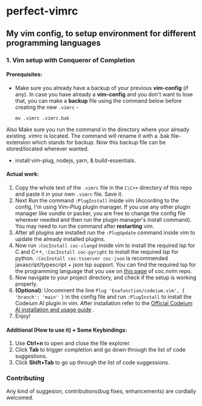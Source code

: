 # perfect-vimrc

## My vim config, to setup environment for different programming languages

### 1. Vim setup with Conqueror of Completion
#### Prerequisites:
- Make sure you already have a backup of your previous **vim-config** (if any).
In case you have already a **vim-config** and you don't want to lose that, you can make a **backup** file using the command below before creating the new `.vimrc` -

      mv .vimrc .vimrc.bak
Also Make sure you run the command in the directory where your already existing .vimrc is located. The command will rename it with a .bak file-extension which stands for backup. Now this backup file can be stored/located wherever wanted.

-  install vim-plug, nodejs, yarn, & build-essentials. 
#### Actual work:
1. Copy the whole text of the `.vimrc` file in the `C\C++` directory of this repo and paste it in your own `.vimrc` file. Save it.
2. Next Run the command `:PlugInstall` inside vim (According to the config, I'm using Vim-Plug plugin manager. If you use any other plugin manager like vundle or packer, you are free to change the config file wherever needed and then run the plugin manager's install command). You may need to run the command after **restarting** vim.
3. After all plugins are installed run the `:PlugUpdate` command inside vim to update the already installed plugins.
4. Now run `:CocInstall coc-clangd` inside vim to install the required lsp for C and C++, `:CocInstall coc-pyright` to install the required lsp for python. `:CocInstall coc-tsserver coc-json` is recommended javascript/typescript + json 
 lsp support. You can find the required lsp for the programming language that you use on [this page](https://github.com/neoclide/coc.nvim/wiki/Language-servers) of coc.nvim repo.   
5. Now navigate to your project directory, and check if the setup is working properly.
6. **(Optional)**: Uncomment the line  `Plug 'Exafunction/codeium.vim', { 'branch': 'main' }` in the config file and run `:PlugInstall` to install the Codeium AI plugin in vim. After installation refer to the [Official Codeium AI installation and usage guide](https://codeium.com/vim_tutorial) .
7. Enjoy!
#### Additional (How to use it) + Some Keybindings:
1. Use **Ctrl+n** to open and close the file explorer.
2. Click **Tab** to trigger completion and go down through the list of code suggestions.
3. Click **Shift+Tab** to go up through the list of code suggessions.

### Contributing
Any kind of suggesion, contributions(bug fixes, enhancements) are cordially welcomed.
